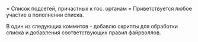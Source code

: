 = Список подсетей, причастных к гос. органам =
Приветствуется любое участие в пополнении списка.

В один из следующих коммитов - добавлю скрипты для обработки списка и добавления соответствующих правил файрволлов.